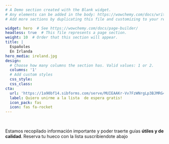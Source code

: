 ```yaml
---
# A Demo section created with the Blank widget.
# Any elements can be added in the body: https://wowchemy.com/docs/writing-markdown-latex/
# Add more sections by duplicating this file and customizing to your requirements.

widget: hero  # See https://wowchemy.com/docs/page-builder/
headless: true  # This file represents a page section.
weight: 10  # Order that this section will appear.
title: |
  Españoles  
  En Irlanda
hero_media: ireland.jpg
design:
  # Choose how many columns the section has. Valid values: 1 or 2.
  columns: '1'
  # Add custom styles
  css_style:
  css_class:
cta:
  url: 'https://1a90bf14.sibforms.com/serve/MUIEAAKr-Vv7FzWNrgLp3BJMRG4-HVXgSXxyxBb4Fh1I40wG_ahXhvR6YQQOb-Z8PrQKapn4CnBVp_TxQTic0XxTBUMzfaAmj53jxtoMgcgcn9KhTCn_f_I8YPt__l3Qz-DZbzZ9A7rgIHnZhg0IhPPahEGvJjCbRiUdZAC3woVO80gn2wQIeQ-Y5q4StykaUfITg4HPNsFKxYH3'
  label: Quiero unirme a la lista  de espera gratis!
  icon_pack: fas
  icon: fas fa-rocket
---
```


<br>

Estamos recopilado información importante y poder traerte guías **útiles y de calidad**.
Reserva tu hueco con la lista suscribiendote abajo